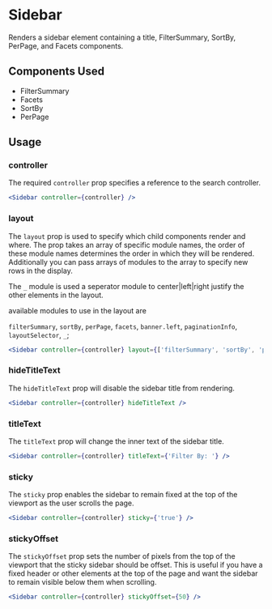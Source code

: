 # Sidebar

Renders a sidebar element containing a title, FilterSummary, SortBy, PerPage, and Facets components.


## Components Used
- FilterSummary
- Facets
- SortBy
- PerPage


## Usage

### controller
The required `controller` prop specifies a reference to the search controller.

```jsx
<Sidebar controller={controller} />
```

### layout 
The `layout` prop is used to specify which child components render and where. The prop takes an array of specific module names, the order of these module names determines the order in which they will be rendered. Additionally you can pass arrays of modules to the array to specify new rows in the display.

The `_` module is used a seperator module to center|left|right justify the other elements in the layout.

available modules to use in the layout are 

`filterSummary`, `sortBy`, `perPage`, `facets`, `banner.left`, `paginationInfo`, `layoutSelector`, `_`;

```jsx
<Sidebar controller={controller} layout={['filterSummary', 'sortBy', 'perPage', 'facets', 'banner.left']}/>
```

### hideTitleText
The `hideTitleText` prop will disable the sidebar title from rendering.

```jsx
<Sidebar controller={controller} hideTitleText />
```

### titleText
The `titleText` prop will change the inner text of the sidebar title.

```jsx
<Sidebar controller={controller} titleText={'Filter By: '} />
```

### sticky
The `sticky` prop enables the sidebar to remain fixed at the top of the viewport as the user scrolls the page.

```jsx
<Sidebar controller={controller} sticky={'true'} />
```


### stickyOffset
The `stickyOffset` prop sets the number of pixels from the top of the viewport that the sticky sidebar should be offset. This is useful if you have a fixed header or other elements at the top of the page and want the sidebar to remain visible below them when scrolling.

```jsx
<Sidebar controller={controller} stickyOffset={50} />
```